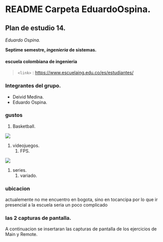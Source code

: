 # README Carpeta EduardoOspina.

## Plan de estudio 14.

*Eduardo Ospina.*

**Septime semestre, *ingenieria* de sistemas.**
#### **escuela colombiana de ingenieria**
>`<link>` : https://www.escuelaing.edu.co/es/estudiantes/

### Integrantes del grupo.

* Deivid Medina.
* Eduardo Ospina.

### gustos 

1. Basketball.

![](https://play-lh.googleusercontent.com/EjJV6kCXgX9EIhKEtpYhQF8-BUb5En8sDKpOPiWSQJUxv9_RAfl4tMxyIMkQYgeqC6I=s180)
1. videojuegos.
	1. FPS.

![](https://img.icons8.com/color/452/valorant.png)
1. series.
	1. variado.

### ubicacion

actualemente no me encuentro en bogota, sino en tocancipa por lo que ir presencial a la escuela seria un poco complicado


### las 2 capturas de pantalla.

A continuacion se insertaran las capturas de pantalla de los
ejercicios de Main y Remote.